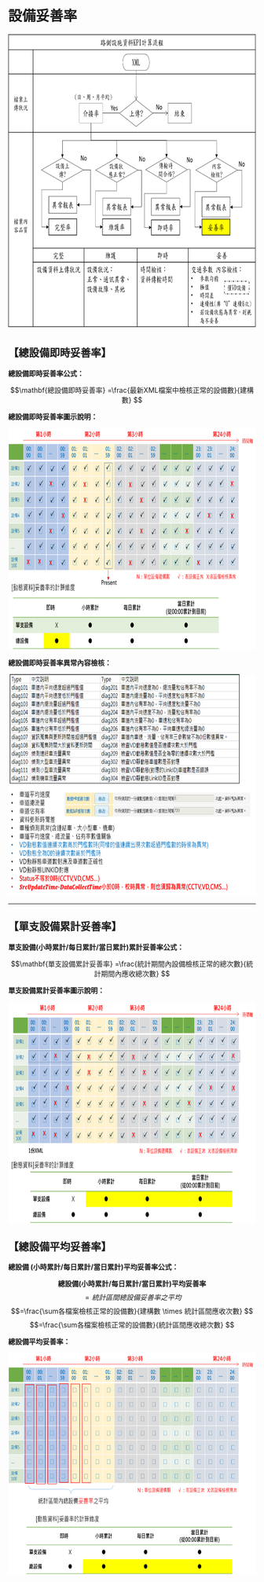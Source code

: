 # 設備妥善率



   <div align=center><img src="https://github.com/trafficmotc/UploadInformation/blob/master/KPI/KPI計算流程之妥善率.png" width="800" height="600" /></div>

 


## 【總設備即時妥善率】

**總設備即時妥善率公式：**


$$\mathbf{總設備即時妥善率} =\frac{最新XML檔案中檢核正常的設備數}{建構數} $$


**總設備即時妥善率圖示說明：**

   <div align=center><img src="https://github.com/trafficmotc/UploadInformation/blob/master/KPI/總設備即時妥善率.png" width="800" height="450" /></div>
   
**總設備即時妥善率異常內容檢核：**

   <div align=center><img src="https://github.com/trafficmotc/UploadInformation/blob/master/KPI/妥善率異常內容檢核.png" width="800" height="450" /></div>     
     
     

-----

## 【單支設備累計妥善率】



**單支設備(小時累計/每日累計/當日累計)累計妥善率公式：**

 $$\mathbf{單支設備累計妥善率} =\frac{統計期間內設備檢核正常的總次數}{統計期間內應收總次數} $$


**單支設備累計妥善率圖示說明：**

  <div align=center><img src="https://github.com/trafficmotc/UploadInformation/blob/master/KPI/單支設備妥善率.png" width="800" height="450" /></div>



## 【總設備平均妥善率】


**總設備 (小時累計/每日累計/當日累計)平均妥善率公式：**

 $$\mathbf{總設備 (小時累計/每日累計/當日累計)平均妥善率} $$
 $$=統計區間總設備妥善率之平均$$
 $$=\frac{\sum各檔案檢核正常的設備數}{建構數 \times 統計區間應收次數} $$
 $$=\frac{\sum各檔案檢核正常的設備數}{統計區間應收總次數} $$
 
 **總設備平均妥善率：** 
  
   <div align=center><img src="https://github.com/trafficmotc/UploadInformation/blob/master/KPI/總設備平均妥善率.png" width="800" height="450" /></div>


